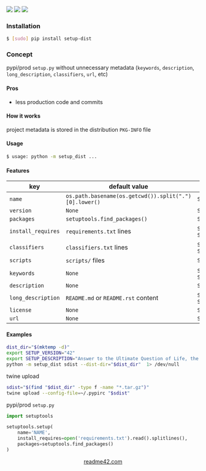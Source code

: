 <!--
https://readme42.com
-->


[![](https://img.shields.io/pypi/v/setup-dist.svg?maxAge=3600)](https://pypi.org/project/setup-dist/)
[![](https://img.shields.io/badge/License-Unlicense-blue.svg?longCache=True)](https://unlicense.org/)
[![](https://github.com/andrewp-as-is/setup-dist.py/workflows/tests42/badge.svg)](https://github.com/andrewp-as-is/setup-dist.py/actions)

### Installation
```bash
$ [sudo] pip install setup-dist
```

### Concept
pypi/prod `setup.py` without unnecessary metadata (`keywords`, `description`, `long_description`, `classifiers`, `url`, etc)

#### Pros
+   less production code and commits

#### How it works
project metadata is stored in the distribution `PKG-INFO` file

#### Usage
```bash
$ usage: python -m setup_dist ...
```

#### Features
key|default value|environment variable
-|-|-
`name`|`os.path.basename(os.getcwd()).split(".")[0].lower()`|`SETUP_NAME`
`version`|`None`|`SETUP_VERSION`
`packages`|`setuptools.find_packages()`|`SETUP_PACKAGES`
`install_requires`|`requirements.txt` lines|`SETUP_INSTALL_REQUIRES` or `SETUP_INSTALL_REQUIRES_FILE`
`classifiers`|`classifiers.txt` lines|`SETUP_CLASSIFIERS` or `SETUP_CLASSIFIERS_FILE`
`scripts`|`scripts/` files|`SETUP_SCRIPTS`
`keywords`|`None`|`SETUP_KEYWORDS` or `SETUP_KEYWORDS_FILE`
`description`|`None`|`SETUP_DESCRIPTION`
`long_description`|`README.md` or `README.rst` content|`SETUP_LONG_DESCRIPTION` or `SETUP_LONG_DESCRIPTION_FILE`
`license`|`None`|`SETUP_LICENSE`
`url`|`None`|`SETUP_URL`

#### Examples
```bash
dist_dir="$(mktemp -d)"
export SETUP_VERSION="42"
export SETUP_DESCRIPTION="Answer to the Ultimate Question of Life, the Universe, and Everything"
python -m setup_dist sdist --dist-dir="$dist_dir"  1> /dev/null
```

twine upload
```bash
sdist="$(find "$dist_dir" -type f -name "*.tar.gz")"
twine upload --config-file=~/.pypirc "$sdist"
```

pypi/prod `setup.py`
```python
import setuptools

setuptools.setup(
    name='NAME',
    install_requires=open('requirements.txt').read().splitlines(),
    packages=setuptools.find_packages()
)
```

<p align="center">
    <a href="https://readme42.com/">readme42.com</a>
</p>
